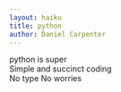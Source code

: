 ```yaml
---
layout: haiku
title: python
author: Daniel Carpenter
---
```


python is super<br>
Simple and succinct coding<br>
No type No worries<br>
